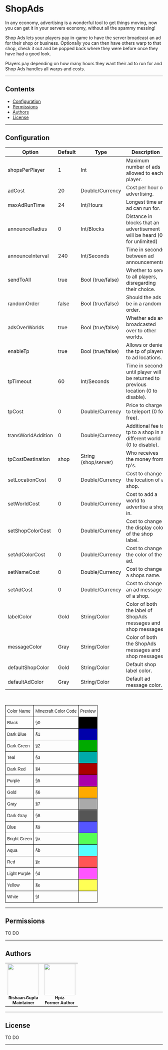 # ShopAds
In any economy, advertising is a wonderful tool to get things moving, now you can get it in your servers economy, without all the spammy messing!

Shop Ads lets your players pay in-game to have the server broadcast an ad for their shop or business. Optionally you can then have others warp to that shop, check it out and be popped back where they were before once they have had a good look.

Players pay depending on how many hours they want their ad to run for and Shop Ads handles all warps and costs.

---
## Contents
 - [Configuration](#Configuration)
 - [Permissions](#Permissions)
 - [Authors](#Authors)
 - [License](#License)
---

## Configuration

| Option             | Default | Type                 | Description                                                                        |
|--------------------|---------|----------------------|------------------------------------------------------------------------------------|
| shopsPerPlayer     | 1       | Int                  | Maximum number of ads allowed to each player.                                      |
| adCost             | 20      | Double/Currency      | Cost per hour of advertising.                                                      |
| maxAdRunTime       | 24      | Int/Hours            | Longest time an ad can run for.                                                    |
| announceRadius     | 0       | Int/Blocks           | Distance in blocks that an advertisement will be heard (0 for unlimited)           |
| announceInterval   | 240     | Int/Seconds          | Time in seconds between ad announcements.                                          |
| sendToAll          | true    | Bool (true/false)    | Whether to send to all players, disregarding their choice.                         |
| randomOrder        | false   | Bool (true/false)    | Should the ads be in a random order.                                               |
| adsOverWorlds      | true    | Bool (true/false)    | Whether ads are broadcasted over to other worlds.                                  |
| enableTp           | true    | Bool (true/false)    | Allows or denies the tp of players to ad locations.                                |
| tpTimeout          | 60      | Int/Seconds          | Time in seconds until player will be returned to previous location (0 to disable). |
| tpCost             | 0       | Double/Currency      | Price to charge to teleport (0 for free).                                          |
| transWorldAddition | 0       | Double/Currency      | Additional fee to tp to a shop in a different world (0 to disable).                |
| tpCostDestination  | shop    | String (shop/server) | Who receives the money from tp's.                                                  |
| setLocationCost    | 0       | Double/Currency      | Cost to change the location of a shop.                                             |
| setWorldCost       | 0       | Double/Currency      | Cost to add a world to advertise a shop in.                                        |
| setShopColorCost   | 0       | Double/Currency      | Cost to change the display color of the shop label.                                |
| setAdColorCost     | 0       | Double/Currency      | Cost to change the color of the ad.                                                |
| setNameCost        | 0       | Double/Currency      | Cost to change a shops name.                                                       |
| setAdCost          | 0       | Double/Currency      | Cost to change an ad message of a shop.                                            |
| labelColor         | Gold    | String/Color         | Color of both the label of ShopAds messages and shop messages.                     |
| messageColor       | Gray    | String/Color         | Color of both the ShopAds messages and shop messages.                              |
| defaultShopColor   | Gold    | String/Color         | Default shop label color.                                                          |
| defaultAdColor     | Gray    | String/Color         | Default ad message color.                                                          |

<br />

<style type="text/css">
.tg  {border-collapse:collapse;border-spacing:0;}
.tg td{border-color:black;border-style:solid;border-width:1px;font-family:Arial, sans-serif;font-size:14px;
  overflow:hidden;padding:10px 5px;word-break:normal;}
.tg th{border-color:black;border-style:solid;border-width:1px;font-family:Arial, sans-serif;font-size:14px;
  font-weight:normal;overflow:hidden;padding:10px 5px;word-break:normal;}
.tg .tg-yj49{background-color:#aa00aa;border-color:#000000;text-align:left;vertical-align:top}
.tg .tg-hfk9{background-color:#000000;border-color:#000000;text-align:left;vertical-align:top}
.tg .tg-rqw9{background-color:#ffaa00;border-color:#000000;text-align:left;vertical-align:top}
.tg .tg-vh8p{background-color:#5555ff;border-color:#000000;text-align:left;vertical-align:top}
.tg .tg-imi1{background-color:#aaaaaa;border-color:#000000;text-align:left;vertical-align:top}
.tg .tg-1iy1{background-color:#00aa00;border-color:#000000;text-align:left;vertical-align:top}
.tg .tg-m4uh{background-color:#ff5555;border-color:#000000;text-align:left;vertical-align:top}
.tg .tg-fkmh{background-color:#55ffff;border-color:#000000;text-align:left;vertical-align:top}
.tg .tg-6889{background-color:#ffff55;border-color:#000000;text-align:left;vertical-align:top}
.tg .tg-woix{background-color:#0000aa;border-color:#000000;text-align:left;vertical-align:top}
.tg .tg-73oq{border-color:#000000;text-align:left;vertical-align:top}
.tg .tg-na2f{background-color:#00aaaa;border-color:#000000;text-align:left;vertical-align:top}
.tg .tg-gpuf{background-color:#aa0000;border-color:#000000;text-align:left;vertical-align:top}
.tg .tg-jrpz{background-color:#555555;border-color:#000000;text-align:left;vertical-align:top}
.tg .tg-zoc7{background-color:#55ff55;border-color:#000000;text-align:left;vertical-align:top}
.tg .tg-2o5z{background-color:#ff55ff;border-color:#000000;text-align:left;vertical-align:top}
</style>
<table class="tg">
<thead>
  <tr>
    <th class="tg-73oq">Color Name</th>
    <th class="tg-73oq">Minecraft Color Code</th>
    <th class="tg-73oq">Preview</th>
  </tr>
</thead>
<tbody>
  <tr>
    <td class="tg-73oq">Black</td>
    <td class="tg-73oq">§0</td>
    <td class="tg-hfk9"></td>
  </tr>
  <tr>
    <td class="tg-73oq">Dark Blue</td>
    <td class="tg-73oq">§1</td>
    <td class="tg-woix"></td>
  </tr>
  <tr>
    <td class="tg-73oq">Dark Green</td>
    <td class="tg-73oq">§2</td>
    <td class="tg-1iy1"></td>
  </tr>
  <tr>
    <td class="tg-73oq">Teal</td>
    <td class="tg-73oq">§3</td>
    <td class="tg-na2f"></td>
  </tr>
  <tr>
    <td class="tg-73oq">Dark Red</td>
    <td class="tg-73oq">§4</td>
    <td class="tg-gpuf"></td>
  </tr>
  <tr>
    <td class="tg-73oq">Purple</td>
    <td class="tg-73oq">§5</td>
    <td class="tg-yj49"></td>
  </tr>
  <tr>
    <td class="tg-73oq">Gold</td>
    <td class="tg-73oq">§6</td>
    <td class="tg-rqw9"></td>
  </tr>
  <tr>
    <td class="tg-73oq">Gray</td>
    <td class="tg-73oq">§7</td>
    <td class="tg-imi1"></td>
  </tr>
  <tr>
    <td class="tg-73oq">Dark Gray</td>
    <td class="tg-73oq">§8</td>
    <td class="tg-jrpz"></td>
  </tr>
  <tr>
    <td class="tg-73oq">Blue</td>
    <td class="tg-73oq">§9</td>
    <td class="tg-vh8p"></td>
  </tr>
  <tr>
    <td class="tg-73oq">Bright Green</td>
    <td class="tg-73oq">§a</td>
    <td class="tg-zoc7"></td>
  </tr>
  <tr>
    <td class="tg-73oq">Aqua</td>
    <td class="tg-73oq">§b</td>
    <td class="tg-fkmh"></td>
  </tr>
  <tr>
    <td class="tg-73oq">Red</td>
    <td class="tg-73oq">§c</td>
    <td class="tg-m4uh"></td>
  </tr>
  <tr>
    <td class="tg-73oq">Light Purple</td>
    <td class="tg-73oq">§d</td>
    <td class="tg-2o5z"></td>
  </tr>
  <tr>
    <td class="tg-73oq">Yellow</td>
    <td class="tg-73oq">§e</td>
    <td class="tg-6889"></td>
  </tr>
  <tr>
    <td class="tg-73oq">White</td>
    <td class="tg-73oq">§f</td>
    <td class="tg-73oq"></td>
  </tr>
</tbody>
</table>

---

## Permissions

TO DO

---

## Authors

<table>
    <tr>
        <td align="center"><a href="https://github.com/nofishleft"><img src="https://avatars.githubusercontent.com/u/38971061" width="100px;" alt=""/><br /><sub><b>Rishaan Gupta</b></sub></a><br /><sub><b>Maintainer</b></sub></td>
        <td align="center"><a href="https://github.com/hpiz"><img src="https://avatars0.githubusercontent.com/u/780390" width="100px;" alt=""/><br /><sub><b>Hpiz</b></sub></a><br /><sub><b>Former Author</b></sub></td>
    </tr>
</table>

---

## License

TO DO

---

[nofishleft-github]: https://github.com/nofishleft
[hpiz-github]: https://github.com/hpiz